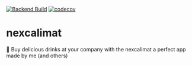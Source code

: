 [![Backend Build](https://github.com/Keyruu/nexcalimat/actions/workflows/backend.yaml/badge.svg)](https://github.com/Keyruu/nexcalimat/actions/workflows/backend.yaml)
[![codecov](https://codecov.io/gh/Keyruu/nexcalimat/branch/main/graph/badge.svg?token=HOGWH18EIF)](https://codecov.io/gh/Keyruu/nexcalimat)

# nexcalimat

🧃 Buy delicious drinks at your company with the nexcalimat a perfect app made by me (and others)
